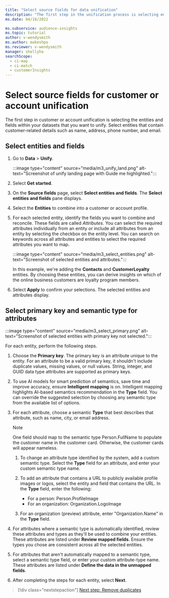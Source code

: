 ```yaml
---
title: "Select source fields for data unification"
description: "The first step in the unification process is selecting entities, attributes, primary keys, and semantic types to map data to the unified customer profile."
ms.date: 04/18/2022

ms.subservice: audience-insights
ms.topic: tutorial
author: v-wendysmith
ms.author: mukeshpo
ms.reviewer: v-wendysmith
manager: shellyha
searchScope: 
  - ci-map
  - ci-match
  - customerInsights
---
```


# Select source fields for customer or account unification

The first step in customer or account unification is selecting the entities and fields within your datasets that you want to unify. Select entities that contain customer-related details such as name, address, phone number, and email.

## Select entities and fields

1. Go to **Data** > **Unify**.

   :::image type="content" source="media/m3_unify_land.png" alt-text="Screenshot of unify landing page with Guide me highlighted.":::

1. Select **Get started**.

1. On the **Source fields** page, select **Select entities and fields**. The **Select entities and fields** pane displays.

1. Select the **Entities** to combine into a customer or account profile.

1. For each selected entity, identify the fields you want to combine and reconcile. These fields are called *Attributes*. You can select the required attributes individually from an entity or include all attributes from an entity by selecting the checkbox on the entity level. You can search on keywords across all attributes and entities to select the required attributes you want to map.

   :::image type="content" source="media/m3_select_entities.png" alt-text="Screenshot of selected entities and attributes.":::

   In this example, we're adding the **Contacts** and **CustomerLoyalty** entities. By choosing these entities, you can derive insights on which of the online business customers are loyalty program members.

1. Select **Apply** to confirm your selections. The selected entities and attributes display.

## Select primary key and semantic type for attributes

   :::image type="content" source="media/m3_select_primary.png" alt-text="Screenshot of selected entities with primary key not selected.":::

For each entity, perform the following steps.

1. Choose the **Primary key**. The primary key is an attribute unique to the entity. For an attribute to be a valid primary key, it shouldn't include duplicate values, missing values, or null values. String, integer, and GUID data type attributes are supported as primary keys.

1. To use AI models for smart prediction of semantics, save time and improve accuracy, ensure **Intelligent mapping** is on. Intelligent mapping highlights AI-based semantics recommendation in the **Type** field. You can override the suggested selection by choosing any semantic type from the available list of options.

1. For each attribute, choose a semantic **Type** that best describes that attribute, such as name, city, or email address.

   > [!NOTE]
   > One field should map to the semantic type Person.FullName to populate the customer name in the customer card. Otherwise, the customer cards will appear nameless.

   1. To change an attribute type identified by the system, add a custom semantic type. Select the **Type** field for an attribute, and enter your custom semantic type name.

   1. To add an attribute that contains a URL to publicly available profile images or logos, select the entity and field that contains the URL. In the **Type** field, enter the following:
      - For a person: Person.ProfileImage
      - For an organization: Organization.LogoImage

   1. For an organization (preview) attribute, enter "Organization.Name" in the **Type** field.

1. For attributes where a semantic type is automatically identified, review these attributes and types as they'll be used to combine your entities. These attributes are listed under **Review mapped fields**. Ensure the types you chose are consistent across all the selected entities.

1. For attributes that aren't automatically mapped to a semantic type, select a semantic type field, or enter your custom attribute-type name. These attributes are listed under **Define the data in the unmapped fields**.

1. After completing the steps for each entity, select **Next**.

> [!div class="nextstepaction"]
> [Next step: Remove duplicates](remove-duplicates.md)
